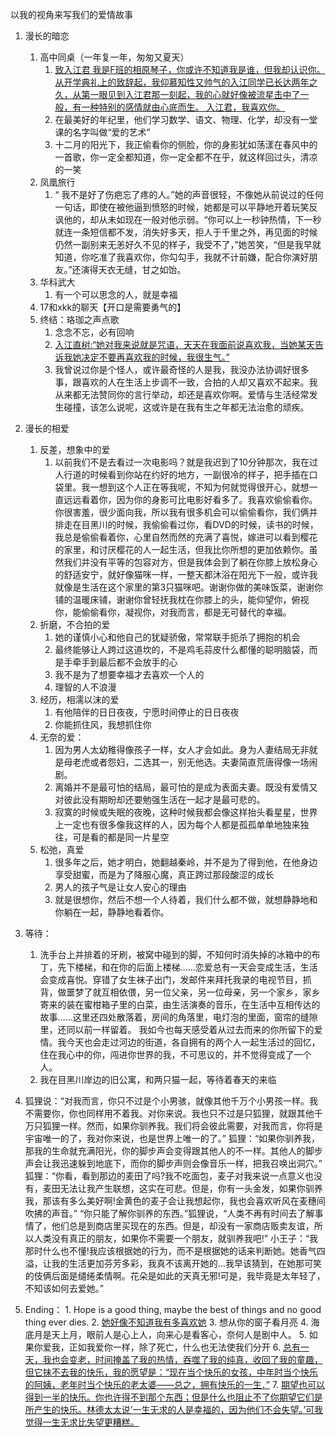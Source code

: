 以我的视角来写我们的爱情故事

1. 漫长的暗恋
	1. 高中同桌（一年复一年，匆匆又夏天）
		1.  [致入江君 我是F班的相原琴子，你或许不知道我是谁，但我却认识你。从开学典礼上的致辞起，我仰慕知性又帅气的入江同学已长达两年之久，从第一眼见到入江君那一刻起，我的心就好像被流星击中了一般，有一种特别的感情就由心底而生。 入江君，我喜欢你。](https://www.mingyantong.com/ju/97422) 
		2. 在最美好的年纪里，他们学习数学、语文、物理、化学，却没有一堂课的名字叫做“爱的艺术”
		3. 十二月的阳光下，我正偷看你的侧脸，你的身影犹如荡漾在春风中的一首歌，你一定全都知道，你一定全都不在乎，就这样回过头，清凉的一笑
	2. 凤凰旅行
		1. “ 我不是好了伤疤忘了疼的人。”她的声音很轻，不像她从前说过的任何一句话，即使在被他逼到愤怒的时候，她都是可以平静地开着玩笑反讽他的，却从未如现在一般对他示弱。“你可以上一秒钟热情，下一秒就连一条短信都不发，消失好多天，拒人于千里之外，再见面的时候仍然一副别来无恙好久不见的样子，我受不了，”她苦笑，“但是我早就知道，你吃准了我喜欢你，你勾勾手，我就不计前嫌，配合你演好朋友。”还演得天衣无缝，甘之如饴。
	3. 华科武大
		1. 有一个可以思念的人，就是幸福
	4. 17和xkk的聊天【开口是需要勇气的】
	5. 终结：珞珈之声点歌
		1. 念念不忘，必有回响
		2. [入江直树:“她对我来说就是咒语，天天在我面前说喜欢我，当她某天告诉我她决定不要再喜欢我的时候，我很生气。”](https://www.mingyantong.com/ju/1977578) 
		3.  我曾说过你是个怪人，或许最奇怪的人是我，我没办法协调好很多事，跟喜欢的人在生活上步调不一致，合拍的人却又喜欢不起来。我从来都无法赞同你的言行举动，却还是喜欢你啊。爱情与生活经常发生碰撞，该怎么说呢，这或许是在我有生之年都无法治愈的顽疾。
2. 漫长的相爱
	1. 反差，想象中的爱
		1. 以前我们不是去看过一次电影吗？就是我迟到了10分钟那次，我在过人行道的时候看到你站在约好的地方，一副很冷的样子，把手插在口袋里。我一想到这个人正在等我呢，不知为何就觉得很开心，就想一直远远看着你，因为你的身影可比电影好看多了。我喜欢偷偷看你。你很害羞，很少面向我，所以我有很多机会可以偷偷看你，我们俩并排走在目黑川的时候，我偷偷看过你，看DVD的时候，读书的时候，我总是偷偷看着你，心里自然而然的充满了喜悦，嫁进可以看到樱花的家里，和讨厌樱花的人一起生活，但我比你所想的更加依赖你。虽然我们并没有平等的包容对方，但是我体会到了躺在你膝上放松身心的舒适安宁，就好像猫咪一样，一整天都沐浴在阳光下一般，或许我就像是生活在这个家里的第3只猫咪吧。谢谢你做的美味饭菜，谢谢你铺的温暖床铺，谢谢你曾轻抚我枕在你膝上的头，能仰望你，俯视你，能偷偷看你，凝视你，对我而言，都是无可替代的幸福。 
	2. 折磨，不合拍的爱
		1. 她的谨慎小心和他自己的犹疑骄傲，常常联手扼杀了拥抱的机会
		2. 最终能够让人跨过这道坎的，不是鸡毛蒜皮什么都懂的聪明脑袋，而是手牵手到最后都不会放手的心
		3. 我不是为了想要幸福才去喜欢一个人的
		4. 理智的人不浪漫
	3. 经历，相濡以沫的爱
		1. 有他陪伴的日日夜夜，宁愿时间停止的日日夜夜
		2. 你能抓住风，我想抓住你
	4. 无奈的爱：
		1. 因为男人太幼稚得像孩子一样，女人才会如此。身为人妻结局无非就是母老虎或者怨妇，二选其一，别无他选。夫妻简直荒唐得像一场闹剧。
		2. 离婚并不是最可怕的结局，最可怕的是成为表面夫妻。既没有爱情又对彼此没有期盼却还要勉强生活在一起才是最可悲的。
		3. 寂寞的时候或失眠的夜晚，这种时候我都会像这样抬头看星星，世界上一定也有很多像我这样的人，因为每个人都是孤孤单单地独来独往，可是看的都是同一片星空 
	5. 松弛，真爱
		1. 很多年之后，她才明白，她翻越秦岭，并不是为了得到他，在他身边享受甜蜜，而是为了降服心魔，真正跨过那段酸涩的成长
		2. 男人的孩子气是让女人安心的理由
		3. 就是很想你，然后不想一个人待着，我们什么都不做，就想静静地和你躺在一起，静静地看着你。
3. 等待：
	1. 洗手台上并排着的牙刷，被窝中碰到的脚，不知何时消失掉的冰箱中的布丁，先下楼梯，和在你的后面上楼梯……恋爱总有一天会变成生活，生活会变成喜悦。穿错了女生袜子出门，发邮件来拜托我录的电视节目，抓背，做噩梦了就互相依偎，另一位父亲，另一位母亲，另一个家乡，家乡寄来的装在蜜柑箱子里的白菜，由生活演奏的音乐，在生活中互相传达的故事……这里还四处散落着，房间的角落里，电灯泡的里面，窗帘的缝隙里，还同以前一样留着。 我如今也每天感受着从过去而来的你所留下的爱情。我今天也会走过河边的街道，各自拥有的两个人一起生活过的回忆，住在我心中的你，闯进你世界的我，不可思议的，并不觉得变成了一个人。
	2. 我在目黑川岸边的旧公寓，和两只猫一起，等待着春天的来临

4. 狐狸说：“对我而言，你只不过是个小男骇，就像其他千万个小男孩一样。我不需要你，你也同样用不着我。对你来说。我也只不过是只狐狸，就跟其他千万只狐狸一样。然而，如果你驯养我。我们将会彼此需要，对我而言，你将是宇宙唯一的了，我对你来说，也是世界上唯一的了。”
狐狸：“如果你驯养我，那我的生命就充满阳光，你的脚步声会变得跟其他人的不一样。其他人的脚步声会让我迅速躲到地底下，而你的脚步声则会像音乐一样，把我召唤出洞穴。”
狐狸：“你看，看到那边的麦田了吗?我不吃面包，麦子对我来说一点意义也没有，麦田无法让我产生联想，这实在可悲。但是，你有一头金发，如果你驯养我，那该有多么美好啊!金黄色的麦子会让我想起你，我也会喜欢听风在麦穗间吹拂的声音。”
“你只能了解你驯养的东西。”狐狸说，“人类不再有时间去了解事情了，他们总是到商店里买现在的东西。但是，却没有一家商店贩卖友谊，所以人类没有真正的朋友，如果你不需要一个朋友，就驯养我吧!”
小王子：“我那时什么也不懂!我应该根据她的行为，而不是根据她的话来判断她。她香气四溢，让我的生活更加芬芳多彩，我真不该离开她的…我早该猜到，在她那可笑的伎俩后面是缱绻柔情啊。花朵是如此的天真无邪!可是，我毕竟是太年轻了，不知该如何去爱她。”

5.   Ending：
	1. Hope is a good thing, maybe the best of things and no good thing ever dies.
	2.  [她好像不知道我有多喜欢她](https://www.mingyantong.com/ju/892120) 
	3. 想从你的窗子看月亮
	4. 海底月是天上月，眼前人是心上人，向来心是看客心，奈何人是剧中人。
	5. 如果你爱我，正如我爱你一样，除了死亡，什么也无法使我们分开
	6.   [总有一天，我也会变老，时间掩盖了我的热情，吞噬了我的纯真，收回了我的童趣，但它抹不去我的快乐，我的愿望是：“现在当个快乐的女孩，中年时当个快乐的阿姨，老年时当个快乐的老太婆——总之，拥有快乐的一生．”](https://www.mingyantong.com/ju/155049) 
	7.  [期望也可以得到一半的快乐。你也许得不到那个东西；但是什么也阻止不了你期望它们是所产生的快乐。林德太太说’一生无求的人是幸福的，因为他们不会失望。’可我觉得一生无求比失望更糟糕。](https://www.mingyantong.com/ju/463501) 